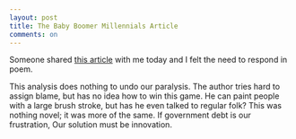 ```yaml
---
layout: post
title: The Baby Boomer Millennials Article
comments: on
---
```

Someone shared [this article](https://www.vox.com/2017/12/20/16772670/baby-boomers-millennials-congress-debt) with me today and I felt the need to respond in poem.

This analysis does nothing to undo our paralysis.
The author tries hard to assign blame, but has no idea how to win this game.
He can paint people with a large brush stroke, but has he even talked to regular folk?
This was nothing novel; it was more of the same.
If government debt is our frustration,
Our solution must be innovation.

